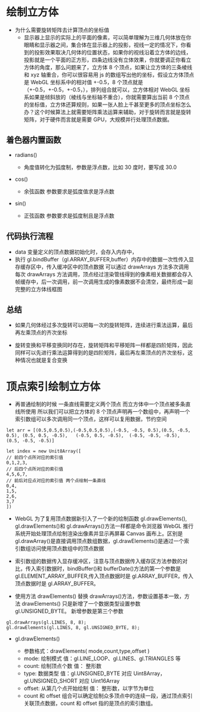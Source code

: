 # 绘制立方体

- 为什么需要旋转矩阵去计算顶点的坐标值
  - 显示器上显示的实际上的平面的像素，可以简单理解为三维几何体放在你眼睛和显示器之间，集合体在显示器上的投影，视线一定的情况下，你看到的投影效果取决几何体的位置状态，如果你的视线沿着立方体的边线，投影就是一个平面的正方形，四条边线没有立体效果，你就要调正你看立方体的角度，那么问题来了，立方体 8 个顶点，如果让立方体的三条棱线和 xyz 轴重合，你可以很容易用 js 的数组写出他的坐标，假设立方体顶点是 WebGL 坐标系中的相对值 +-0.5，8 个顶点就是（+-0.5，+-0.5，+-0.5，），排列组合就可以，立方体相对 WebGL 坐标系如果是倾斜放的（棱线与坐标轴不重合），你就需要算出当前 8 个顶点的坐标值，立方体还算规则，如果一张人脸上千甚至更多的顶点坐标怎么办？这个时候算法上就需要矩阵乘法运算来辅助，对于旋转而言就是旋转矩阵，对于硬件而言就是需要 GPU，大规模并行处理顶点数据。

## 着色器内置函数

- radians()

  - 角度值转化为弧度制，参数是浮点数，比如 30 度时，要写成 30.0

- cos()

  - 余弦函数 参数要求是弧度值求是浮点数

- sin()
  - 正弦函数 参数要求是弧度制且是浮点数

## 代码执行流程

- data 变量定义的顶点数据初始化时，会存入内存中，
- 执行 gl.bindBuffer（gl.ARRAY_BUFFER,buffer）内存中的数据一次性传入显存缓存区中，传入缓冲区中的顶点数据 可以通过 drawArrays 方法多次调用 每次 drawArrays 方法调用，顶点经过渲染管线得到的像素相关数据都会存入帧缓存中，后一次调用，前一次调用生成的像素数据不会清空，最终形成一副完整的立方体线框图

## 总结

- 如果几何体经过多次旋转可以把每一次的旋转矩阵，连续进行乘法运算，最后再左乘顶点的齐次坐标

- 旋转变换和平移变换同时存在，旋转矩阵和平移矩阵一样都是四阶矩阵，因此同样可以先进行乘法运算得到的是四阶矩阵，最后再左乘顶点的齐次坐标，这种情况也就是复合变换

# 顶点索引绘制立方体

- 再普通绘制的时候 一条直线需要定义两个顶点 而立方体中一个顶点被多条直线所使用 所以我们可以把立方体的 8 个顶点声明再一个数组中，再声明一个索引数组可以多次调用同一个顶点，这样可以复用数据，节约空间

```
let arr = [(0.5,0.5,0.5),(-0.5,0.5,0.5),(-0.5, -0.5, 0.5),(0.5, -0.5, 0.5),	(0.5, 0.5, -0.5),	(-0.5, 0.5, -0.5),	(-0.5, -0.5, -0.5),	(0.5, -0.5, -0.5)]

let index = new Unit8Array([
// 前四个点所对应的索引值
0,1,2,3,
// 后四个点所对应的索引值
4,5,6,7,
// 前后对应点对应的索引值 两个点绘制一条直线
0,4,
1,5,
2,6,
3,7
])
```

- WebGL 为了复用顶点数据新引入了一个新的绘制函数 gl.drawElements(), gl.drawElements()和 gl.drawArrays()方法一样都是命令浏览器 WebGL 推行系统开始处理顶点绘制渲染出像素并显示再屏幕 Canvas 画布上。区别是 gl.drawArray()是直接调用顶点数组数据，gl.drawElements()是通过一个索引数组访问使用顶点数组中的顶点数据

- 索引数组的数据传入显存缓冲区，注意与顶点数据传入缓存区方法参数的对比，传入索引数据时，bindBuffer()和 bufferDate()方法的第一个参数是 gl.ELEMENT_ARRAY_BUFFER,传入顶点数据时是 gl.ARRAY_BUFFER，传入顶点数据时是 gl.ARRAY_BUFFER。

- 使用方法 drawElements() 替换 drawArrays()方法，参数设置基本一致，方法 drawElements() 只是新增了一个数据类型设置参数 gl.UNSIGNED_BYTE。 新增参数是第三个参数

```
gl.drawArrays(gl.LINES, 8, 8);
gl.drawElements(gl.LINES, 8, gl.UNSIGNED_BYTE, 8);
```

- gl.drawElements()

  - 参数格式：drawElements( mode,count,type,offset )
  - mode: 绘制模式 值：gl.LINE_LOOP、gl.LINES、gl.TRIANGLES 等
  - count: 绘制顶点个数 值： 整形数
  - type: 数据类型 值：gl.UNSIGNED_BYTE 对应 Uint8Array，gl.UNSIGNED_SHORT 对应 Uint16Array
  - offset: 从第几个点开始绘制 值： 整形数，以字节为单位
  - count 和 offset 组合可以确定绘制众多顶点中的连续一段，通过顶点索引关联顶点数据，count 和 offset 指的是顶点的索引数组。
